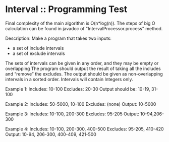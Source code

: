 Interval :: Programming Test
=============

Final complexity of the main algorithm is O(n*log(n)).
The steps of big O calculation can be found in javadoc of "IntervalProcessor.process" method.

Description:
Make a program  that takes two inputs:
- a set of include intervals
- a set of exclude intervals

The sets of intervals can be given in any order, and they may be empty or overlapping
The program should output the result of taking all the includes and “remove” the excludes.
The output should be given as non-overlapping intervals in a sorted order.
Intervals will contain Integers only.


Example 1:
Includes: 10-100
Excludes: 20-30
Output should be: 10-19, 31-100

Example 2:
Includes: 50-5000, 10-100
Excludes: (none)
Output: 10-5000

Example 3:
Includes: 10-100, 200-300
Excludes: 95-205
Output: 10-94,206-300

Example 4:
Includes: 10-100, 200-300, 400-500
Excludes: 95-205, 410-420
Output: 10-94, 206-300, 400-409, 421-500
